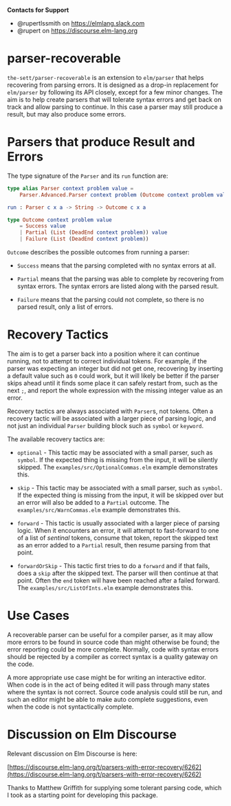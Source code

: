 **Contacts for Support**
- @rupertlssmith on https://elmlang.slack.com
- @rupert on https://discourse.elm-lang.org

# parser-recoverable

`the-sett/parser-recoverable` is an extension to `elm/parser` that helps recovering from
parsing errors. It is designed as a drop-in replacement for `elm/parser` by following
its API closely, except for a few minor changes. The aim is to help create parsers that
will tolerate syntax errors and get back on track and allow parsing to continue. In this
case a parser may still produce a result, but may also produce some errors.

# Parsers that produce Result and Errors

The type signature of the `Parser` and its `run` function are:

```elm
type alias Parser context problem value =
    Parser.Advanced.Parser context problem (Outcome context problem value)

run : Parser c x a -> String -> Outcome c x a

type Outcome context problem value
    = Success value
    | Partial (List (DeadEnd context problem)) value
    | Failure (List (DeadEnd context problem))
```

`Outcome` describes the possible outcomes from running a parser:

* `Success` means that the parsing completed with no syntax errors at all.

* `Partial` means that the parsing was able to complete by recovering from
syntax errors. The syntax errors are listed along with the parsed result.

* `Failure` means that the parsing could not complete, so there is no parsed
result, only a list of errors.

# Recovery Tactics

The aim is to get a parser back into a position where it can continue running,
not to attempt to correct individual tokens. For example, if the parser was
expecting an integer but did not get one, recovering by inserting a default
value such as `0` could work, but it will likely be better if the parser skips
ahead until it finds some place it can safely restart from, such as the next `;`,
and report the whole expression with the missing integer value as an error.

Recovery tactics  are always associated with `Parser`s, not tokens. Often a
recovery tactic will be associated with a larger piece of parsing logic, and
not just an individual `Parser` building block such as `symbol` or `keyword`.

The available recovery tactics are:

* `optional` - This tactic may be associated with a small parser, such as
`symbol`. If the expected thing is missing from the input, it will be silently
skipped. The `examples/src/OptionalCommas.elm` example demonstrates this.

* `skip` - This tactic may be associated with a small parser, such as
`symbol`. If the expected thing is missing from the input, it will be skipped
over but an error will also be added to a `Partial` outcome. The
`examples/src/WarnCommas.elm` example demonstrates this.

* `forward` - This tactic is usually associated with a larger piece of parsing
logic. When it encounters an error, it will attempt to fast-forward to one of a
list of *sentinal* tokens, consume that token, report the skipped text as an
error added to a `Partial` result, then resume parsing from that point.

* `forwardOrSkip` - This tactic first tries to do a `forward` and if that
fails, does a `skip` after the skipped text. The parser will then continue
at that point. Often the `end` token will have been reached after a failed
forward. The `examples/src/ListOfInts.elm` example demonstrates this.

# Use Cases

A recoverable parser can be useful for a compiler parser, as it may allow more
errors to be found in source code than might otherwise be found; the error
reporting could be more complete. Normally, code with syntax errors should be
rejected by a compiler as correct syntax is a quality gateway on the code.

A more appropriate use case might be for writing an interactive editor. When
code is in the act of being edited it will pass through many states where the
syntax is not correct. Source code analysis could still be run, and such an
editor might be able to make auto complete suggestions, even when the code is
not syntactically complete.

# Discussion on Elm Discourse

Relevant discussion on Elm Discourse is here:

[https://discourse.elm-lang.org/t/parsers-with-error-recovery/6262](https://discourse.elm-lang.org/t/parsers-with-error-recovery/6262)

Thanks to Matthew Griffith for supplying some tolerant parsing code, which I
took as a starting point for developing this package.
